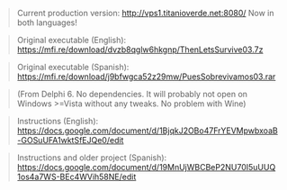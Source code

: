 > Current production version: http://vps1.titanioverde.net:8080/
> Now in both languages!

> Original executable (English):
> https://mfi.re/download/dvzb8qglw6hkgnp/ThenLetsSurvive03.7z

> Original executable (Spanish):
> https://mfi.re/download/j9bfwgca52z29mw/PuesSobrevivamos03.rar

> (From Delphi 6. No dependencies. It will probably not open on Windows >=Vista without any tweaks. No problem with Wine)

> Instructions (English):
> https://docs.google.com/document/d/1BjqkJ2OBo47FrYEVMpwbxoaB-GOSuUFA1wktSfEJQe0/edit

> Instructions and older project (Spanish):
> https://docs.google.com/document/d/19MnUjWBCBeP2NU70I5uUUQ1os4a7WS-BEc4WVih58NE/edit

